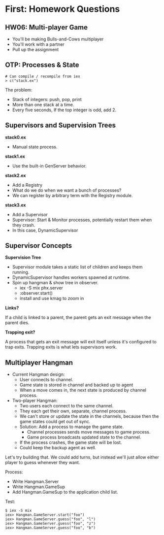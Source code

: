# First: Homework Questions
 
## HW06: Multi-player Game

 - You'll be making Bulls-and-Cows multiplayer
 - You'll work with a partner
 - Pull up the assignment

## OTP: Processes & State

```
# Can compile / recompile from iex
> c("stack.ex")
```

The problem:

 - Stack of integers: push, pop, print
 - More than one stack at a time.
 - Every five seconds, If the top integer is odd, add 2.
 
## Supervisors and Supervision Trees

**stack0.ex**

 - Manual state process.
 
**stack1.ex**

 - Use the built-in GenServer behavior.

**stack2.ex**

 - Add a Registry
 - What do we do when we want a bunch of processes?
 - We can register by arbitrary term with the Registry module.
   
**stack3.ex**

 - Add a Supervisor
 - Supervisor: Start & Monitor processes, potentially restart them when they crash.
 - In this case, DynamicSupervisor

## Supervisor Concepts

**Supervision Tree**

 - Supervisor module takes a static list of children and keeps them running.
 - DynamicSupervisor handles workers spawned at runtime.
 - Spin up hangman & show tree in observer.
   - iex -S mix phx.server
   - :observer.start()
   - install and use kmag to zoom in

**Links?**

If a child is linked to a parent, the parent gets an exit message when the
parent dies. 

**Trapping exit?**

A process that gets an exit message will exit itself unless it's configured to
trap exits. Trapping exits is what lets supervisors work.

## Multiplayer Hangman

 - Current Hangman design:
   - User connects to channel.
   - Game state is stored in channel and backed up to agent
   - When a move comes in, the next state is produced by channel process.
 - Two-player Hangman:
   - Two users each connect to the same channel.
   - They each get their own, separate, channel process.
   - We can't store or update the state in the channels, because then
     the game states could get out of sync.
   - Solution: Add a process to manage the game state.
     - Channel processes sends move messages to game process.
     - Game process broadcasts updated state to the channel.
   - If the process crashes, the game state will be lost.
   - Could keep the backup agent as well.

Let's try building that. We could add turns, but instead we'll just allow either
player to guess whenever they want.

Process:

 - Write Hangman.Server
 - Write Hangman.GameSup
 - Add Hangman.GameSup to the application child list.
 
Test:

```
$ iex -S mix
iex> Hangman.GameServer.start("foo")
iex> Hangman.GameServer.guess("foo", "l")
iex> Hangman.GameServer.guess("foo", "z")
iex> Hangman.GameServer.guess("foo", "b")
```
